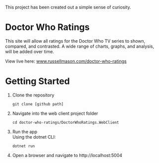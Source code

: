 This project has been created out a simple sense of curiosity.

# Doctor Who Ratings

This site will allow all ratings for the Doctor Who TV series to shown, compared, and contrasted. A wide range of charts, graphs, and analysis, will be added over time.

View live here: www.russellmason.com/doctor-who-ratings

# Getting Started

1.  Clone the repository

        git clone [github path]

2.  Navigate into the web client project folder

        cd doctor-who-ratings/DoctorWhoRatings.WebClient

3.  Run the app<br>
    Using the dotnet CLI:<br>

        dotnet run
		
4.  Open a browser and navigate to http://localhost:5004